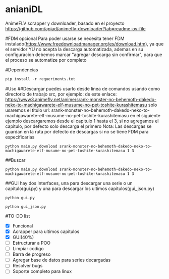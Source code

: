 # anianiDL
AnimeFLV scrapper y downloader, basado en el proyecto https://github.com/apiad/animeflv-downloader?tab=readme-ov-file

#FDM opcional
Para poder usarse se necesita tener FDM instalado(https://www.freedownloadmanager.org/es/download.htm), ya que el servidor YU no acepta la descarga automatizada, ademas en su configuracion debemos marcar "agregar descarga sin confirmar", para que el proceso se automatize por completo

#Dependencias
```python
pip install -r requeriments.txt
```

#Uso
##Descargar
puedes usarlo desde linea de comandos usando como directorio de trabajo src, por ejemplo:
de este enlace: https://www3.animeflv.net/anime/srank-monster-no-behemoth-dakedo-neko-to-machigawarete-elf-musume-no-pet-toshite-kurashitemasu
solo usaremos el titulo url: srank-monster-no-behemoth-dakedo-neko-to-machigawarete-elf-musume-no-pet-toshite-kurashitemasu
en el siguiente ejemplo descargaremos desde el capitulo 1 hasta el 3, si no agregamos el capitulo, por defecto solo descarga el primero
Nota: Las descargas se guardan en la ruta por defecto de descargas si no se tiene FDM para especificarlas

```pyhon
python main.py download srank-monster-no-behemoth-dakedo-neko-to-machigawarete-elf-musume-no-pet-toshite-kurashitemasu 1 3
```
##Buscar
```pyhon
python main.py download srank-monster-no-behemoth-dakedo-neko-to-machigawarete-elf-musume-no-pet-toshite-kurashitemasu 1 3
```

##GUI
hay dos Interfaces, una para descargar una serie o un capitulo(gui.py) y una para descargar los ultimos capitulos(gui_json.py)

```pyhon
python gui.py
```

```pyhon
python gui_json.py
```

#TO-DO list
- [x] Funcional
- [x] Acrapper para ultimos capitulos
- [x] GUI(40%)
- [ ] Estructurar a POO
- [ ] Limpiar codigo
- [ ] Barra de progreso
- [ ] Agregar base de datos para series decargadas
- [ ] Resolver bugs
- [ ] Soporte completo para linux

